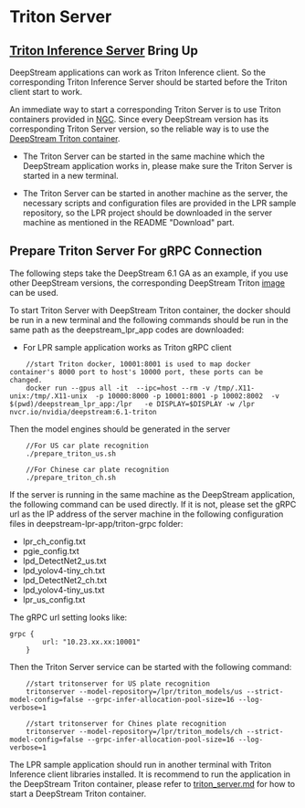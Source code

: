 # Triton Server
## [Triton Inference Server](https://developer.nvidia.com/nvidia-triton-inference-server) Bring Up

DeepStream applications can work as Triton Inference client. So the corresponding Triton Inference Server should be started before the Triton client start to work.

An immediate way to start a corresponding Triton Server is to use Triton containers provided in [NGC](https://catalog.ngc.nvidia.com/orgs/nvidia/containers/tritonserver). Since every DeepStream version has its corresponding Triton Server version, so the reliable way is to use the [DeepStream Triton container](https://catalog.ngc.nvidia.com/orgs/nvidia/containers/deepstream).

* The Triton Server can be started in the same machine which the DeepStream application works in, please make sure the Triton Server is started in a new terminal.

* The Triton Server can be started in another machine as the server, the necessary scripts and configuration files are provided in the LPR sample repository, so the LPR project should be downloaded in the server machine as mentioned in the README "Download" part. 

## Prepare Triton Server For gRPC Connection
The following steps take the DeepStream 6.1 GA as an example, if you use other DeepStream versions, the corresponding DeepStream Triton [image](https://catalog.ngc.nvidia.com/orgs/nvidia/containers/deepstream) can be used.

To start Triton Server with DeepStream Triton container, the docker should be run in a new terminal and the following commands should be run in the same path as the deepstream_lpr_app codes are downloaded:
* For LPR sample application works as Triton gRPC client
```
    //start Triton docker, 10001:8001 is used to map docker container's 8000 port to host's 10000 port, these ports can be changed.
    docker run --gpus all -it  --ipc=host --rm -v /tmp/.X11-unix:/tmp/.X11-unix  -p 10000:8000 -p 10001:8001 -p 10002:8002  -v $(pwd)/deepstream_lpr_app:/lpr   -e DISPLAY=$DISPLAY -w /lpr nvcr.io/nvidia/deepstream:6.1-triton
```

Then the model engines should be generated in the server

```
    //For US car plate recognition
    ./prepare_triton_us.sh

    //For Chinese car plate recognition
    ./prepare_triton_ch.sh
```

If the server is running in the same machine as the DeepStream application, the following command can be used directly. If it is not, please set the gRPC url as the IP address of the server machine in the following configuration files in deepstream-lpr-app/triton-grpc folder:
* lpr_ch_config.txt
* pgie_config.txt
* lpd_DetectNet2_us.txt
* lpd_yolov4-tiny_ch.txt
* lpd_DetectNet2_ch.txt
* lpd_yolov4-tiny_us.txt
* lpr_us_config.txt

The gRPC url setting looks like:
```
grpc {
        url: "10.23.xx.xx:10001"
    }
```

Then the Triton Server service can be started with the following command:
```
    //start tritonserver for US plate recognition
    tritonserver --model-repository=/lpr/triton_models/us --strict-model-config=false --grpc-infer-allocation-pool-size=16 --log-verbose=1

    //start tritonserver for Chines plate recognition
    tritonserver --model-repository=/lpr/triton_models/ch --strict-model-config=false --grpc-infer-allocation-pool-size=16 --log-verbose=1
```

The LPR sample application should run in another terminal with Triton Inference client libraries installed. It is recommend to run the application in the DeepStream Triton container, please refer to [triton_server.md](https://github.com/NVIDIA-AI-IOT/deepstream_lpr_app/blob/master/triton_server.md) for how to start a DeepStream Triton container.
